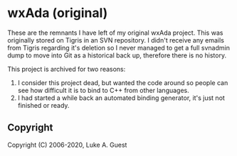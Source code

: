 # wxAda (original)

These are the remnants I have left of my original wxAda project. This was originally stored on Tigris in an SVN repository. I didn't receive any emails from Tigris regarding it's deletion so I never managed to get a full svnadmin dump to move into Git as a historical back up, therefore there is no history.

This project is archived for two reasons:

1. I consider this project dead, but wanted the code around so people can see how difficult it is to bind to C++ from other languages.
2. I had started a while back an automated binding generator, it's just not finished or ready.

## Copyright

Copyright (C) 2006-2020, Luke A. Guest
